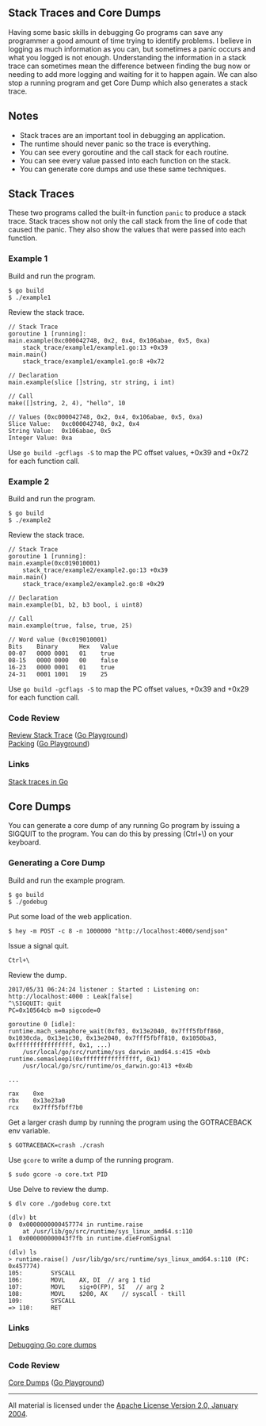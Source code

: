 ## Stack Traces and Core Dumps

Having some basic skills in debugging Go programs can save any programmer a good amount of time trying to identify problems. I believe in logging as much information as you can, but sometimes a panic occurs and what you logged is not enough. Understanding the information in a stack trace can sometimes mean the difference between finding the bug now or needing to add more logging and waiting for it to happen again. We can also stop a running program and get Core Dump which also generates a stack trace.

## Notes

* Stack traces are an important tool in debugging an application.
* The runtime should never panic so the trace is everything.
* You can see every goroutine and the call stack for each routine.
* You can see every value passed into each function on the stack.
* You can generate core dumps and use these same techniques.

## Stack Traces

These two programs called the built-in function `panic` to produce a stack trace. Stack traces show not only the call stack from the line of code that caused the panic. They also show the values that were passed into each function.

### Example 1

Build and run the program.

    $ go build
    $ ./example1

Review the stack trace.

    // Stack Trace
    goroutine 1 [running]:
    main.example(0xc000042748, 0x2, 0x4, 0x106abae, 0x5, 0xa)
        stack_trace/example1/example1.go:13 +0x39
    main.main()
        stack_trace/example1/example1.go:8 +0x72

    // Declaration
    main.example(slice []string, str string, i int)

    // Call
    make([]string, 2, 4), "hello", 10

    // Values (0xc000042748, 0x2, 0x4, 0x106abae, 0x5, 0xa)
    Slice Value:   0xc000042748, 0x2, 0x4
    String Value:  0x106abae, 0x5
    Integer Value: 0xa

Use `go build -gcflags -S` to map the PC offset values, +0x39 and +0x72 for
each function call.

### Example 2

Build and run the program.

    $ go build
    $ ./example2

Review the stack trace.

    // Stack Trace
    goroutine 1 [running]:
    main.example(0xc019010001)
        stack_trace/example2/example2.go:13 +0x39
    main.main()
        stack_trace/example2/example2.go:8 +0x29

    // Declaration
    main.example(b1, b2, b3 bool, i uint8)

    // Call
    main.example(true, false, true, 25)

    // Word value (0xc019010001)
    Bits    Binary      Hex   Value
    00-07   0000 0001   01    true
    08-15   0000 0000   00    false
    16-23   0000 0001   01    true
    24-31   0001 1001   19    25

Use `go build -gcflags -S` to map the PC offset values, +0x39 and +0x29 for
each function call.

### Code Review

[Review Stack Trace](example1/example1.go) ([Go Playground](https://play.golang.org/p/k18FqfsuHdU))  
[Packing](example2/example2.go) ([Go Playground](https://play.golang.org/p/WhGxuICFhLu))  

### Links

[Stack traces in Go](https://www.ardanlabs.com/blog/2015/01/stack-traces-in-go.html)  

## Core Dumps

You can generate a core dump of any running Go program by issuing a SIGQUIT to the program. You can do this by pressing (Ctrl+\\) on your keyboard.

### Generating a Core Dump

Build and run the example program.

    $ go build
    $ ./godebug

Put some load of the web application.

    $ hey -m POST -c 8 -n 1000000 "http://localhost:4000/sendjson"

Issue a signal quit.

    Ctrl+\

Review the dump.

    2017/05/31 06:24:24 listener : Started : Listening on: http://localhost:4000 : Leak[false]
    ^\SIGQUIT: quit
    PC=0x10564cb m=0 sigcode=0

    goroutine 0 [idle]:
    runtime.mach_semaphore_wait(0xf03, 0x13e2040, 0x7fff5fbff860, 0x1030cda, 0x13e1c30, 0x13e2040, 0x7fff5fbff810, 0x1050ba3, 0xffffffffffffffff, 0x1, ...)
        /usr/local/go/src/runtime/sys_darwin_amd64.s:415 +0xb
    runtime.semasleep1(0xffffffffffffffff, 0x1)
        /usr/local/go/src/runtime/os_darwin.go:413 +0x4b

    ...

    rax    0xe
    rbx    0x13e23a0
    rcx    0x7fff5fbff7b0

Get a larger crash dump by running the program using the GOTRACEBACK env variable.

    $ GOTRACEBACK=crash ./crash

Use `gcore` to write a dump of the running program.

    $ sudo gcore -o core.txt PID

Use Delve to review the dump.

    $ dlv core ./godebug core.txt

    (dlv) bt
    0  0x0000000000457774 in runtime.raise
        at /usr/lib/go/src/runtime/sys_linux_amd64.s:110
    1  0x000000000043f7fb in runtime.dieFromSignal

    (dlv) ls
    > runtime.raise() /usr/lib/go/src/runtime/sys_linux_amd64.s:110 (PC: 0x457774)
    105:		SYSCALL
    106:		MOVL	AX, DI	// arg 1 tid
    107:		MOVL	sig+0(FP), SI	// arg 2
    108:		MOVL	$200, AX	// syscall - tkill
    109:		SYSCALL
    => 110:		RET

### Links

[Debugging Go core dumps](https://rakyll.org/coredumps/?utm_source=golangweekly&utm_medium=email)  

### Code Review

[Core Dumps](example3/example3.go) ([Go Playground](https://play.golang.org/p/rPVBbcQhFeX))  
___
All material is licensed under the [Apache License Version 2.0, January 2004](http://www.apache.org/licenses/LICENSE-2.0).
